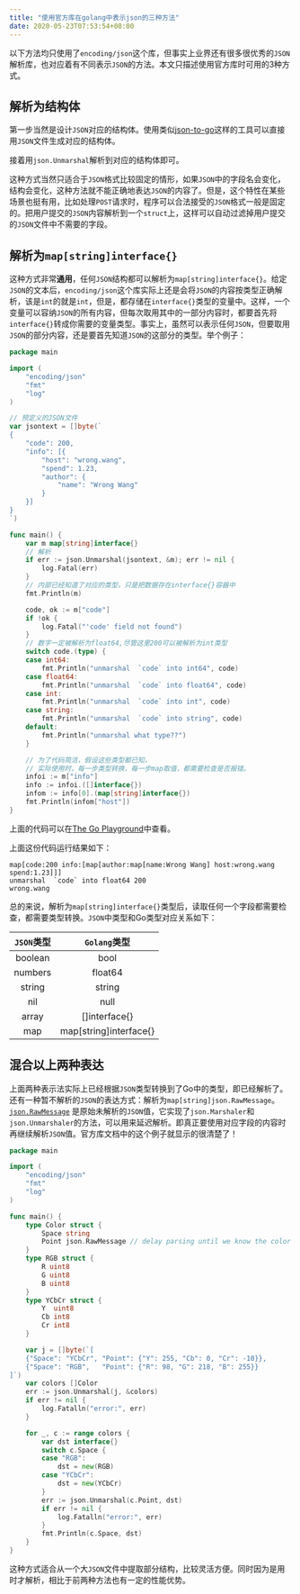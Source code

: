 ```yaml
---
title: "使用官方库在golang中表示json的三种方法"
date: 2020-05-23T07:53:54+08:00
---
```


以下方法均只使用了`encoding/json`这个库，但事实上业界还有很多很优秀的`JSON`解析库，也对应着有不同表示`JSON`的方法。本文只描述使用官方库时可用的3种方式。

## 解析为结构体

第一步当然是设计`JSON`对应的结构体。使用类似[json-to-go](https://mholt.github.io/json-to-go/)这样的工具可以直接用`JSON`文件生成对应的结构体。

接着用`json.Unmarshal`解析到对应的结构体即可。

这种方式当然只适合于`JSON`格式比较固定的情形，如果`JSON`中的字段名会变化，结构会变化，这种方法就不能正确地表达`JSON`的内容了。但是，这个特性在某些场景也挺有用，比如处理`POST`请求时，程序可以合法接受的`JSON`格式一般是固定的。把用户提交的`JSON`内容解析到一个`struct`上，这样可以自动过滤掉用户提交的`JSON`文件中不需要的字段。

## 解析为`map[string]interface{}`

这种方式非常**通用**，任何`JSON`结构都可以解析为`map[string]interface{}`。给定`JSON`的文本后，`encoding/json`这个库实际上还是会将`JSON`的内容按类型正确解析，该是`int`的就是`int`，但是，都存储在`interface{}`类型的变量中。这样，一个变量可以容纳`JSON`的所有内容，但每次取用其中的一部分内容时，都要首先将`interface{}`转成你需要的变量类型。事实上，虽然可以表示任何`JSON`，但要取用`JSON`的部分内容，还是要首先知道`JSON`的这部分的类型。举个例子：

```go
package main

import (
	"encoding/json"
	"fmt"
	"log"
)

// 预定义的JSON文件
var jsontext = []byte(`
{
	"code": 200,
	"info": [{
		"host": "wrong.wang",
		"spend": 1.23,
		"author": {
			"name": "Wrong Wang"
		}
	}]
}
`)

func main() {
	var m map[string]interface{}
	// 解析
	if err := json.Unmarshal(jsontext, &m); err != nil {
		log.Fatal(err)
	}
	// 内部已经知道了对应的类型，只是把数据存在interface{}容器中
	fmt.Println(m)

	code, ok := m["code"]
	if !ok {
		log.Fatal("'code' field not found")
	}
	// 数字一定被解析为float64,尽管这里200可以被解析为int类型
	switch code.(type) {
	case int64:
		fmt.Println("unmarshal  `code` into int64", code)
	case float64:
		fmt.Println("unmarshal  `code` into float64", code)
	case int:
		fmt.Println("unmarshal  `code` into int", code)
	case string:
		fmt.Println("unmarshal  `code` into string", code)
	default:
		fmt.Println("unmarshal what type??")
	}

	// 为了代码简洁，假设这些类型都已知，
	// 实际使用时，每一步类型转换，每一步map取值，都需要检查是否报错。
	infoi := m["info"]
	info := infoi.([]interface{})
	infom := info[0].(map[string]interface{})
	fmt.Println(infom["host"])
}
```

上面的代码可以在[The Go Playground](https://play.golang.org/p/N_gwctYV17m)中查看。

上面这份代码运行结果如下：

```plaintext
map[code:200 info:[map[author:map[name:Wrong Wang] host:wrong.wang spend:1.23]]]
unmarshal  `code` into float64 200
wrong.wang
```

总的来说，解析为`map[string]interface{}`类型后，读取任何一个字段都需要检查，都需要类型转换。`JSON`中类型和Go类型对应关系如下：

| `JSON`类型 |      `Golang`类型      |
| :--------: | :--------------------: |
|  boolean   |          bool          |
|  numbers   |        float64         |
|   string   |         string         |
|    nil     |          null          |
|   array    |     []interface{}      |
|    map     | map[string]interface{} |

## 混合以上两种表达

上面两种表示法实际上已经根据`JSON`类型转换到了Go中的类型，即已经解析了。还有一种暂不解析的`JSON`的表达方式：解析为`map[string]json.RawMessage`。[`json.RawMessage`](https://golang.google.cn/pkg/encoding/json/#RawMessage) 是原始未解析的`JSON`值，它实现了`json.Marshaler`和`json.Unmarshaler`的方法，可以用来延迟解析。即真正要使用对应字段的内容时再继续解析`JSON`值。官方库文档中的这个例子就显示的很清楚了！

```go
package main

import (
	"encoding/json"
	"fmt"
	"log"
)

func main() {
	type Color struct {
		Space string
		Point json.RawMessage // delay parsing until we know the color space
	}
	type RGB struct {
		R uint8
		G uint8
		B uint8
	}
	type YCbCr struct {
		Y  uint8
		Cb int8
		Cr int8
	}

	var j = []byte(`[
	{"Space": "YCbCr", "Point": {"Y": 255, "Cb": 0, "Cr": -10}},
	{"Space": "RGB",   "Point": {"R": 98, "G": 218, "B": 255}}
]`)
	var colors []Color
	err := json.Unmarshal(j, &colors)
	if err != nil {
		log.Fatalln("error:", err)
	}

	for _, c := range colors {
		var dst interface{}
		switch c.Space {
		case "RGB":
			dst = new(RGB)
		case "YCbCr":
			dst = new(YCbCr)
		}
		err := json.Unmarshal(c.Point, dst)
		if err != nil {
			log.Fatalln("error:", err)
		}
		fmt.Println(c.Space, dst)
	}
}
```

这种方式适合从一个大`JSON`文件中提取部分结构，比较灵活方便。同时因为是用时才解析，相比于前两种方法也有一定的性能优势。
